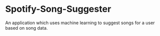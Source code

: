 # Spotify-Song-Suggester
An application which uses machine learning to suggest songs for a user based on song data.
